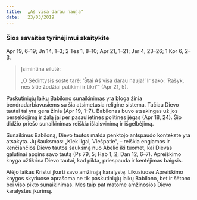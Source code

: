 ```yaml
---
title:  „Aš visa darau nauja“
date:   23/03/2019
---
```


### Šios savaitės tyrinėjimui skaitykite
Apr 19, 6–19; Jn 14, 1–3; 2 Tes 1, 8–10; Apr 21, 1–21; Jer 4, 23–26; 1 Kor 6, 2–3.

> <p>Įsimintina eilutė:</p>
> „O Sėdintysis soste tarė: ‘Štai Aš visa darau nauja!‘ Ir sako: ‘Rašyk, nes šitie žodžiai patikimi ir tikri‘“ (Apr 21, 5).

Paskutiniųjų laikų Babilono sunaikinimas yra bloga žinia bendradarbiavusiems su šia atsimetusia religine sistema. Tačiau Dievo tautai tai yra gera žinia (Apr 19, 1–7). Babilonas buvo atsakingas už jos persekiojimą ir žalą jai per pasaulietines politines jėgas (Apr 18, 24). Šio didžio priešo sunaikinimas reiškia išlaisvinimą ir išgelbėjimą.

Sunaikinus Babiloną, Dievo tautos malda penktojo antspaudo kontekste yra atsakyta. Jų šauksmas: „Kiek ilgai, Viešpatie“, – reiškia engiamos ir kenčiančios Dievo tautos šauksmą nuo Abelio iki tuomet, kai Dievas galutinai apgins savo tautą (Ps 79, 5; Hab 1, 2; Dan 12, 6–7). Apreiškimo knyga užtikrina Dievo tautai, kad pikta, priespauda ir kentėjimas baigsis.

Atėjo laikas Kristui įkurti savo amžinąją karalystę. Likusiuose Apreiškimo knygos skyriuose aprašoma ne tik paskutiniųjų laikų Babilono, bet ir šėtono bei viso pikto sunaikinimas. Mes taip pat matome amžinosios Dievo karalystės įkūrimą.
